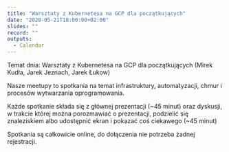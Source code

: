 ```yaml
---
title: "Warsztaty z Kubernetesa na GCP dla początkujących"
date: "2020-05-21T18:00:00+02:00"
slides: ""
record: ""
outputs:
  - Calendar
---
```

Temat dnia: Warsztaty z Kubernetesa na GCP dla początkujących (Mirek Kudła, Jarek Jeznach, Jarek Łukow)

Nasze meetupy to spotkania na temat infrastruktury, automatyzacji, chmur i procesów wytwarzania oprogramowania.

Każde spotkanie składa się z głównej prezentacji (~45 minut) oraz dyskusji, w trakcie której można porozmawiać o prezentacji, podzielić się znaleziskiem albo udostępnić ekran i pokazać coś ciekawego (~45 minut)

Spotkania są całkowicie online, do dołączenia nie potrzeba żadnej rejestracji.
